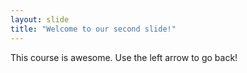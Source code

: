 ```yaml
---
layout: slide
title: "Welcome to our second slide!"
---
```

This course is awesome.
Use the left arrow to go back!
